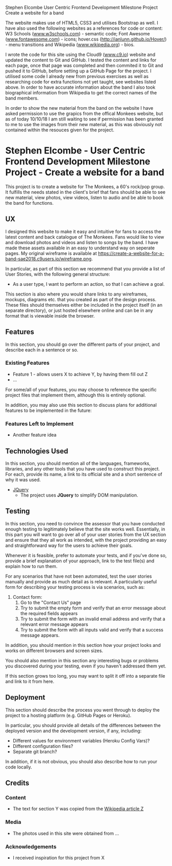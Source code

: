 Stephen Elcombe
User Centric Frontend Development Milestone Project
Create a website for a band



The website makes use of HTML5, CSS3 and utilises Bootstrap as well. I have also used the following websites as a references for code or content: W3 Schools (www.w3schools.com) - semantic code; Font Awesome (www.fontawesome.com) - icons; hover.css (http://ianlunn.github.io/Hover/) - menu transitions and Wikipedia (www.wikipedia.org) - bios.

I wrote the code for this site using the Cloud9 (www.c9.io) website and updated the content to Git and GitHub. I tested the content and links for each page, once that page was completed and then commited it to Git and pushed it to GitHub, before setting up a GitHub Page for the project. I utilised some code I already new from previous exercises as well as researching code for extra functions not yet taught, see websites listed above. In order to have accurate information about the band I also took biographical information from Wikipedia to get the correct names of the band members.

In order to show the new material from the band on the website I have asked permission to use the grapics from the offical Monkees website, but as of today 10/10/18 I am still waiting to see if permission has been granted to me to use the images from their new material, as this was obviously not contained within the resouces given for the project.



# Stephen Elcombe - User Centric Frontend Development Milestone Project - Create a website for a band

This project is to create a website for The Monkees, a 60's rock/pop group. It fulfills the needs stated in the client's brief that fans should be able to see new material, view photos, view videos, listen to audio and be able to book the band for functions.
 
## UX
 
I designed this website to make it easy and intuitive for fans to access the latest content and back catalogue of The Monkees. Fans would like to view and download photos and videos and listen to songs by the band. I have made these assets available in an easy to understand way on seperate pages. My original wireframe is available at https://create-a-website-for-a-band-sae2018.c9users.io/wireframe.png.



In particular, as part of this section we recommend that you provide a list of User Stories, with the following general structure:
- As a user type, I want to perform an action, so that I can achieve a goal.

This section is also where you would share links to any wireframes, mockups, diagrams etc. that you created as part of the design process. These files should themselves either be included in the project itself (in an separate directory), or just hosted elsewhere online and can be in any format that is viewable inside the browser.

## Features

In this section, you should go over the different parts of your project, and describe each in a sentence or so.
 
### Existing Features
- Feature 1 - allows users X to achieve Y, by having them fill out Z
- ...

For some/all of your features, you may choose to reference the specific project files that implement them, although this is entirely optional.

In addition, you may also use this section to discuss plans for additional features to be implemented in the future:

### Features Left to Implement
- Another feature idea

## Technologies Used

In this section, you should mention all of the languages, frameworks, libraries, and any other tools that you have used to construct this project. For each, provide its name, a link to its official site and a short sentence of why it was used.

- [JQuery](https://jquery.com)
    - The project uses **JQuery** to simplify DOM manipulation.


## Testing

In this section, you need to convince the assessor that you have conducted enough testing to legitimately believe that the site works well. Essentially, in this part you will want to go over all of your user stories from the UX section and ensure that they all work as intended, with the project providing an easy and straightforward way for the users to achieve their goals.

Whenever it is feasible, prefer to automate your tests, and if you've done so, provide a brief explanation of your approach, link to the test file(s) and explain how to run them.

For any scenarios that have not been automated, test the user stories manually and provide as much detail as is relevant. A particularly useful form for describing your testing process is via scenarios, such as:

1. Contact form:
    1. Go to the "Contact Us" page
    2. Try to submit the empty form and verify that an error message about the required fields appears
    3. Try to submit the form with an invalid email address and verify that a relevant error message appears
    4. Try to submit the form with all inputs valid and verify that a success message appears.

In addition, you should mention in this section how your project looks and works on different browsers and screen sizes.

You should also mention in this section any interesting bugs or problems you discovered during your testing, even if you haven't addressed them yet.

If this section grows too long, you may want to split it off into a separate file and link to it from here.

## Deployment

This section should describe the process you went through to deploy the project to a hosting platform (e.g. GitHub Pages or Heroku).

In particular, you should provide all details of the differences between the deployed version and the development version, if any, including:
- Different values for environment variables (Heroku Config Vars)?
- Different configuration files?
- Separate git branch?

In addition, if it is not obvious, you should also describe how to run your code locally.


## Credits

### Content
- The text for section Y was copied from the [Wikipedia article Z](https://en.wikipedia.org/wiki/Z)

### Media
- The photos used in this site were obtained from ...

### Acknowledgements

- I received inspiration for this project from X